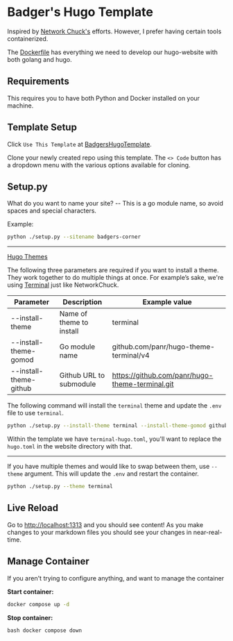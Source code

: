 ﻿# Badger's Hugo Template

Inspired by [Network Chuck's](https://github.com/theNetworkChuck/chuckblog) efforts. However, I prefer having certain 
tools containerized. 

The [Dockerfile](./Dockerfile) has everything we need to develop our hugo-website with both golang and hugo.

## Requirements

This requires you to have both Python and Docker installed on your machine.

## Template Setup

Click `Use This Template` at [BadgersHugoTemplate](https://github.com/JBraunsmaJr/BadgersHugoTemplate). 

Clone your newly created repo using this template. The `<> Code` button has a dropdown menu with the various 
options available for cloning. 

## Setup.py

What do you want to name your site? -- This is a go module name, so avoid spaces and special characters.

Example: 

```bash
python ./setup.py --sitename badgers-corner
```

----

[Hugo Themes](https://themes.gohugo.io/)

The following three parameters are required if you want to install a theme. 
They work together to do multiple things at once. For example’s sake, we're using
[Terminal](https://themes.gohugo.io/themes/hugo-theme-terminal/) just like NetworkChuck.

| Parameter | Description | Example value |
| --- | --- | --- |
| --install-theme | Name of theme to install | terminal |
| --install-theme-gomod | Go module name | github.com/panr/hugo-theme-terminal/v4 |
| --install-theme-github | Github URL to submodule | https://github.com/panr/hugo-theme-terminal.git |

The following command will install the `terminal` theme and update the `.env` file to use `terminal`. 

```bash
python ./setup.py --install-theme terminal --install-theme-gomod github.com/panr/hugo-theme-terminal/v4 --install-theme-github https://github.com/panr/hugo-theme-terminal.git
```

Within the template we have `terminal-hugo.toml`, you'll want to replace the `hugo.toml` in the website directory with that.

----

If you have multiple themes and would like to swap between them, use `--theme` argument. This will update the `.env` and
restart the container.

```bash
python ./setup.py --theme terminal
```

## Live Reload

Go to [http://localhost:1313](http://localhost:1313) and you should see content! As you make changes to your markdown files you should see your changes in near-real-time.

## Manage Container

If you aren't trying to configure anything, and want to manage the container

**Start container:**

```bash
docker compose up -d
```

**Stop container:**

``bash
docker compose down
``